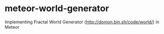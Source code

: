 # meteor-world-generator
Implementing Fractal World Generator (http://donjon.bin.sh/code/world/) in Meteor
